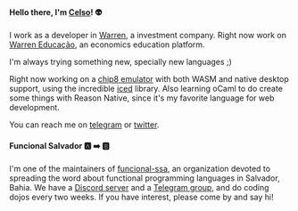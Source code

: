 #### Hello there, I'm [Celso](https://cel.so)! 👽

I work as a developer in [Warren](https://warren.com.br/), a investment company. Right now work on [Warren Educação](https://educacao.warren.com.br/), an economics education platform.

I'm always trying something new, specially new languages ;)

Right now working on a [chip8 emulator](https://github.com/celsobonutti/xipe-oito) with both WASM and native desktop support, using the incredible [iced](https://github.com/hecrj/iced) library.
Also learning oCaml to do create some things with Reason Native, since it's my favorite language for web development.

You can reach me on [telegram](https://t.me/robertinhobaptista) or [twitter](https://twitter.com/celsobonutti).

#### Funcional Salvador 🅰️ ➡️ 🅱️
I'm one of the maintainers of [funcional-ssa](https://github.com/funcional-ssa/), an organization devoted to spreading the word about functional programming languages in Salvador, Bahia.
We have a [Discord server](https://discord.gg/6VG5wsS) and a [Telegram group](https://t.me/joinchat/CdUFVRT_8ZNnV3Bu8IHrvQ), and do coding dojos every two weeks. If you have interest, please come by and say hi!

